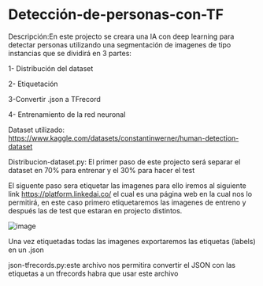 # Detección-de-personas-con-TF

Descripción:En este projecto se creara una IA con deep learning para detectar personas utilizando una segmentación de imagenes de tipo instancias que se dividirá en 3 partes:

1- Distribución del dataset

2- Etiquetación 

3-Convertir .json a TFrecord

4- Entrenamiento de la red neuronal

Dataset utilizado: https://www.kaggle.com/datasets/constantinwerner/human-detection-dataset

Distribucion-dataset.py: El primer paso de este projecto será separar el  dataset en 70% para entrenar y el 30% para hacer el test

El siguente paso sera etiquetar las imagenes para ello iremos al siguiente link https://platform.linkedai.co/ el cual es una página web en la cual nos lo permitirá, en este caso primero etiquetaremos las imagenes de entreno y después las de test que estaran en projecto distintos.

![image](https://user-images.githubusercontent.com/57341284/167683732-90947df8-189a-4cc1-b224-d6f719260456.png)

Una vez etiquetadas todas las imagenes exportaremos las etiquetas (labels) en un .json 

json-tfrecords.py:este archivo nos permitira convertir el JSON con las etiquetas a un tfrecords habra que usar este archivo  
